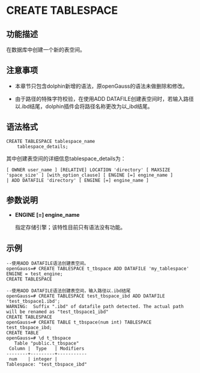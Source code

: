 # CREATE TABLESPACE<a name="ZH-CN_TOPIC_0289900078"></a>

## 功能描述<a name="zh-cn_topic_0283137328_zh-cn_topic_0237122120_zh-cn_topic_0059777670_sbf00214c21e441f5adc2bc08ecaca4e7"></a>

在数据库中创建一个新的表空间。

## 注意事项<a name="zh-cn_topic_0283137328_zh-cn_topic_0237122120_zh-cn_topic_0059777670_s54948265e9f34f1fac838f60ac0bd3a6"></a>

-   本章节只包含dolphin新增的语法，原openGauss的语法未做删除和修改。

-   由于路径的特殊字符校验，在使用ADD DATAFILE创建表空间时，若输入路径以.ibd结尾，dolphin插件会将路径名称更改为以_ibd结尾。

## 语法格式<a name="zh-cn_topic_0283137328_zh-cn_topic_0237122120_zh-cn_topic_0059777670_s9f8a8395cc464cd2a34dec7a82fedc7b"></a>

```
CREATE TABLESPACE tablespace_name
    tablespace_details;
```

其中创建表空间的详细信息tablespace_details为：

```
[ OWNER user_name ] [RELATIVE] LOCATION 'directory' [ MAXSIZE 'space_size' ] [with_option_clause] [ ENGINE [=] engine_name ]
| ADD DATAFILE 'directory' [ ENGINE [=] engine_name ]
```

## 参数说明<a name="zh-cn_topic_0283137328_zh-cn_topic_0237122120_zh-cn_topic_0059777670_see2346106f4e402da499ad74c533dfa8"></a>

-   **ENGINE \[=\] engine_name**

    指定存储引擎；该特性目前只有语法没有功能。

## 示例<a name="zh-cn_topic_0283137328_zh-cn_topic_0237122120_zh-cn_topic_0059777670_s4e5e97caa377440d87fad0d49b56323e"></a>

```
--使用ADD DATAFILE语法创建表空间。
openGauss=# CREATE TABLESPACE t_tbspace ADD DATAFILE 'my_tablespace' ENGINE = test_engine;
CREATE TABLESPACE

--使用ADD DATAFILE语法创建表空间，输入路径以.ibd结尾
openGauss=# CREATE TABLESPACE test_tbspace_ibd ADD DATAFILE 'test_tbspace1.ibd';
WARNING:  Suffix ".ibd" of datafile path detected. The actual path will be renamed as "test_tbspace1_ibd"
CREATE TABLESPACE
openGauss=# CREATE TABLE t_tbspace(num int) TABLESPACE test_tbspace_ibd;
CREATE TABLE
openGauss=# \d t_tbspace
   Table "public.t_tbspace"
 Column |  Type   | Modifiers
--------+---------+-----------
 num    | integer |
Tablespace: "test_tbspace_ibd"
```
